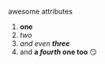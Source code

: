 awesome attributes
1. **one**
2. _two_
3. *and even **three*** 
4. and **a _fourth_ one too**
:smirk:
